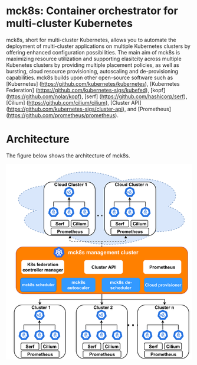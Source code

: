 # mck8s: Container orchestrator for multi-cluster Kubernetes

mck8s, short for multi-cluster Kubernetes, allows you to automate the deployment of multi-cluster applications on multiple Kubernetes clusters by offering enhanced configuration possibilities. The main aim of mck8s is maximizing resource utilization and supporting elasitcity across multiple Kubenetes clusters by providing multiple placement policies, as well as bursting, cloud resource provisioning, autoscaling and de-provisioning capabilities. mck8s builds upon other open-source software such as [Kubernetes] (https://github.com/kubernetes/kubernetes), [Kubernetes Federation] (https://github.com/kubernetes-sigs/kubefed), [kopf] (https://github.com/nolar/kopf), [serf] (https://github.com/hashicorp/serf), [Cilium] (https://github.com/cilium/cilium), [Cluster API] (https://github.com/kubernetes-sigs/cluster-api), and [Prometheus] (https://github.com/prometheus/prometheus). 

# Architecture

The figure below shows the architecture of mck8s.

<p align="center"><img src="docs/images/mck8s_architecture.png" width="711"></p>
